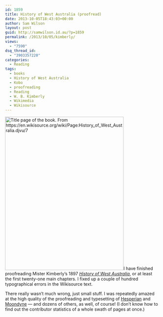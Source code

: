 ```yaml
---
id: 1859
title: History of West Australia (proofread)
date: 2013-10-05T18:43:03+00:00
author: Sam Wilson
layout: post
guid: http://samwilson.id.au/?p=1859
permalink: /2013/10/05/kimberly/
views:
  - "7590"
dsq_thread_id:
  - "3903357220"
categories:
  - Reading
tags:
  - books
  - History of West Australia
  - Kobo
  - proofreading
  - Reading
  - W. B. Kimberly
  - Wikimedia
  - Wikisource
---
```

[<img src="http://samwilson.id.au/wp-content/uploads/2013/10/HoWA-387x500.jpg" alt="Title page of the book. From https://en.wikisource.org/wiki/Page:History_of_West_Australia.djvu/7" width="387" height="500" class="alignleft size-medium wp-image-1860" srcset="https://samwilson.id.au/wp-content/uploads/2013/10/HoWA-387x500.jpg 387w, https://samwilson.id.au/wp-content/uploads/2013/10/HoWA-116x150.jpg 116w, https://samwilson.id.au/wp-content/uploads/2013/10/HoWA-793x1024.jpg 793w" sizes="(max-width: 387px) 100vw, 387px" />](https://en.wikisource.org/wiki/Page:History_of_West_Australia.djvu/7)I have finished proofreading Mister Kimberly&#8217;s 1897 [_History of West Australia_](https://en.wikisource.org/wiki/History_of_West_Australia), or at least the first twenty-one main chapters. I fixed up a couple of hundred typographical errors in the Wikisource text.

There really wasn&#8217;t much wrong, just small stuff. I was repeatedly amazed at the high quality of the proofreading and typesetting of [Hesperian](https://en.wikisource.org/wiki/User:Hesperian) and [Moondyne](https://en.wikisource.org/wiki/User:Moondyne) — and dozens of others, as well, of course! (I don&#8217;t know how to find out the contributor statistics of a whole swath of pages at once.)